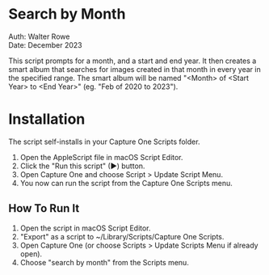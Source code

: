 # Search by Month

Auth: Walter Rowe<br>
Date: December 2023

This script prompts for a month, and a start and end year. It then creates a smart album that searches for images created in that month in every year in the specified range. The smart album will be named "\<Month\> of \<Start Year\> to \<End Year\>" (eg. "Feb of 2020 to 2023").

# Installation

The script self-installs in your Capture One Scripts folder.

1. Open the AppleScript file in macOS Script Editor.
1. Click the "Run this script" (&#9654;) button.
1. Open Capture One and choose Script > Update Script Menu.
1. You now can run the script from the Capture One Scripts menu.


## How To Run It

1. Open the script in macOS Script Editor.
1. "Export" as a script to ~/Library/Scripts/Capture One Scripts.
1. Open Capture One (or choose Scripts > Update Scripts Menu if already open).
1. Choose "search by month" from the Scripts menu.
